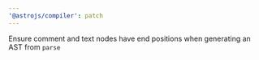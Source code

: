 ```yaml
---
'@astrojs/compiler': patch
---
```


Ensure comment and text nodes have end positions when generating an AST from `parse`
